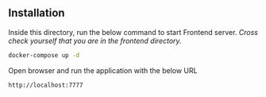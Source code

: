 ## Installation

Inside this directory, run the below command to start Frontend server. 
_Cross check yourself that you are in the frontend directory._
```sh
docker-compose up -d
```

Open browser and run the application with the below URL
```sh
http://localhost:7777
```